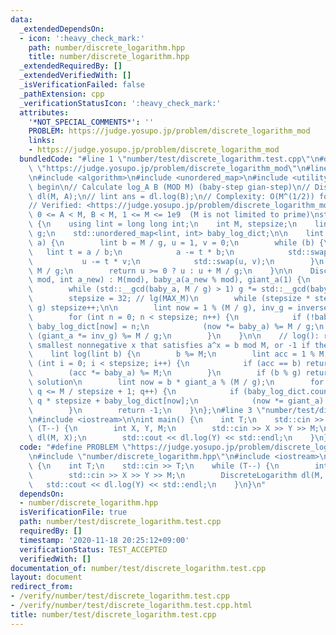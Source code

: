 ```yaml
---
data:
  _extendedDependsOn:
  - icon: ':heavy_check_mark:'
    path: number/discrete_logarithm.hpp
    title: number/discrete_logarithm.hpp
  _extendedRequiredBy: []
  _extendedVerifiedWith: []
  _isVerificationFailed: false
  _pathExtension: cpp
  _verificationStatusIcon: ':heavy_check_mark:'
  attributes:
    '*NOT_SPECIAL_COMMENTS*': ''
    PROBLEM: https://judge.yosupo.jp/problem/discrete_logarithm_mod
    links:
    - https://judge.yosupo.jp/problem/discrete_logarithm_mod
  bundledCode: "#line 1 \"number/test/discrete_logarithm.test.cpp\"\n#define PROBLEM\
    \ \"https://judge.yosupo.jp/problem/discrete_logarithm_mod\"\n#line 2 \"number/discrete_logarithm.hpp\"\
    \n#include <algorithm>\n#include <unordered_map>\n#include <utility>\n\n// CUT\
    \ begin\n// Calculate log_A B (MOD M) (baby-step gian-step)\n// DiscreteLogarithm\
    \ dl(M, A);\n// lint ans = dl.log(B);\n// Complexity: O(M^(1/2)) for each query\n\
    // Verified: <https://judge.yosupo.jp/problem/discrete_logarithm_mod>\n// Constraints:\
    \ 0 <= A < M, B < M, 1 <= M <= 1e9  (M is not limited to prime)\nstruct DiscreteLogarithm\
    \ {\n    using lint = long long int;\n    int M, stepsize;\n    lint baby_a, giant_a,\
    \ g;\n    std::unordered_map<lint, int> baby_log_dict;\n\n    lint inverse(lint\
    \ a) {\n        lint b = M / g, u = 1, v = 0;\n        while (b) {\n         \
    \   lint t = a / b;\n            a -= t * b;\n            std::swap(a, b);\n \
    \           u -= t * v;\n            std::swap(u, v);\n        }\n        u %=\
    \ M / g;\n        return u >= 0 ? u : u + M / g;\n    }\n\n    DiscreteLogarithm(int\
    \ mod, int a_new) : M(mod), baby_a(a_new % mod), giant_a(1) {\n        g = 1;\n\
    \        while (std::__gcd(baby_a, M / g) > 1) g *= std::__gcd(baby_a, M / g);\n\
    \        stepsize = 32; // lg(MAX_M)\n        while (stepsize * stepsize < M /\
    \ g) stepsize++;\n\n        lint now = 1 % (M / g), inv_g = inverse(baby_a);\n\
    \        for (int n = 0; n < stepsize; n++) {\n            if (!baby_log_dict.count(now))\
    \ baby_log_dict[now] = n;\n            (now *= baby_a) %= M / g;\n           \
    \ (giant_a *= inv_g) %= M / g;\n        }\n    }\n\n    // log(): returns the\
    \ smallest nonnegative x that satisfies a^x = b mod M, or -1 if there's no solution\n\
    \    lint log(lint b) {\n        b %= M;\n        lint acc = 1 % M;\n        for\
    \ (int i = 0; i < stepsize; i++) {\n            if (acc == b) return i;\n    \
    \        (acc *= baby_a) %= M;\n        }\n        if (b % g) return -1; // No\
    \ solution\n        lint now = b * giant_a % (M / g);\n        for (lint q = 1;\
    \ q <= M / stepsize + 1; q++) {\n            if (baby_log_dict.count(now)) return\
    \ q * stepsize + baby_log_dict[now];\n            (now *= giant_a) %= M / g;\n\
    \        }\n        return -1;\n    }\n};\n#line 3 \"number/test/discrete_logarithm.test.cpp\"\
    \n#include <iostream>\n\nint main() {\n    int T;\n    std::cin >> T;\n    while\
    \ (T--) {\n        int X, Y, M;\n        std::cin >> X >> Y >> M;\n        DiscreteLogarithm\
    \ dl(M, X);\n        std::cout << dl.log(Y) << std::endl;\n    }\n}\n"
  code: "#define PROBLEM \"https://judge.yosupo.jp/problem/discrete_logarithm_mod\"\
    \n#include \"number/discrete_logarithm.hpp\"\n#include <iostream>\n\nint main()\
    \ {\n    int T;\n    std::cin >> T;\n    while (T--) {\n        int X, Y, M;\n\
    \        std::cin >> X >> Y >> M;\n        DiscreteLogarithm dl(M, X);\n     \
    \   std::cout << dl.log(Y) << std::endl;\n    }\n}\n"
  dependsOn:
  - number/discrete_logarithm.hpp
  isVerificationFile: true
  path: number/test/discrete_logarithm.test.cpp
  requiredBy: []
  timestamp: '2020-11-18 20:25:12+09:00'
  verificationStatus: TEST_ACCEPTED
  verifiedWith: []
documentation_of: number/test/discrete_logarithm.test.cpp
layout: document
redirect_from:
- /verify/number/test/discrete_logarithm.test.cpp
- /verify/number/test/discrete_logarithm.test.cpp.html
title: number/test/discrete_logarithm.test.cpp
---
```

